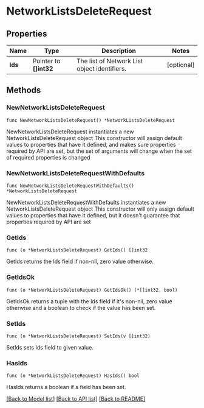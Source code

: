 # NetworkListsDeleteRequest

## Properties

Name | Type | Description | Notes
------------ | ------------- | ------------- | -------------
**Ids** | Pointer to **[]int32** | The list of Network List object identifiers. | [optional] 

## Methods

### NewNetworkListsDeleteRequest

`func NewNetworkListsDeleteRequest() *NetworkListsDeleteRequest`

NewNetworkListsDeleteRequest instantiates a new NetworkListsDeleteRequest object
This constructor will assign default values to properties that have it defined,
and makes sure properties required by API are set, but the set of arguments
will change when the set of required properties is changed

### NewNetworkListsDeleteRequestWithDefaults

`func NewNetworkListsDeleteRequestWithDefaults() *NetworkListsDeleteRequest`

NewNetworkListsDeleteRequestWithDefaults instantiates a new NetworkListsDeleteRequest object
This constructor will only assign default values to properties that have it defined,
but it doesn't guarantee that properties required by API are set

### GetIds

`func (o *NetworkListsDeleteRequest) GetIds() []int32`

GetIds returns the Ids field if non-nil, zero value otherwise.

### GetIdsOk

`func (o *NetworkListsDeleteRequest) GetIdsOk() (*[]int32, bool)`

GetIdsOk returns a tuple with the Ids field if it's non-nil, zero value otherwise
and a boolean to check if the value has been set.

### SetIds

`func (o *NetworkListsDeleteRequest) SetIds(v []int32)`

SetIds sets Ids field to given value.

### HasIds

`func (o *NetworkListsDeleteRequest) HasIds() bool`

HasIds returns a boolean if a field has been set.


[[Back to Model list]](../README.md#documentation-for-models) [[Back to API list]](../README.md#documentation-for-api-endpoints) [[Back to README]](../README.md)


